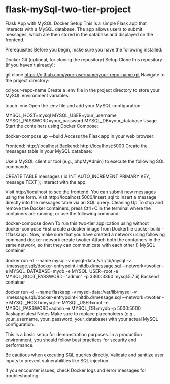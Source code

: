 # flask-mySql-two-tier-project
Flask App with MySQL Docker Setup
This is a simple Flask app that interacts with a MySQL database. The app allows users to submit messages, which are then stored in the database and displayed on the frontend.

Prerequisites
Before you begin, make sure you have the following installed:

Docker
Git (optional, for cloning the repository)
Setup
Clone this repository (if you haven't already):

git clone https://github.com/your-username/your-repo-name.git
Navigate to the project directory:

cd your-repo-name
Create a .env file in the project directory to store your MySQL environment variables:

touch .env
Open the .env file and add your MySQL configuration:

MYSQL_HOST=mysql
MYSQL_USER=your_username
MYSQL_PASSWORD=your_password
MYSQL_DB=your_database
Usage
Start the containers using Docker Compose:

docker-compose up --build
Access the Flask app in your web browser:

Frontend: http://localhost
Backend: http://localhost:5000
Create the messages table in your MySQL database:

Use a MySQL client or tool (e.g., phpMyAdmin) to execute the following SQL commands:

CREATE TABLE messages (
    id INT AUTO_INCREMENT PRIMARY KEY,
    message TEXT
);
Interact with the app:

Visit http://localhost to see the frontend. You can submit new messages using the form.
Visit http://localhost:5000/insert_sql to insert a message directly into the messages table via an SQL query.
Cleaning Up
To stop and remove the Docker containers, press Ctrl+C in the terminal where the containers are running, or use the following command:

docker-compose down
To run this two-tier application using without docker-compose
First create a docker image from Dockerfile
docker build -t flaskapp .
Now, make sure that you have created a network using following command
docker network create twotier
Attach both the containers in the same network, so that they can communicate with each other
i) MySQL container

docker run -d --name mysql -v mysql-data:/var/lib/mysql -v ./message.sql:/docker-entrypoint-initdb.d/message.sql --network=twotier -e MYSQL_DATABASE=mydb -e MYSQL_USER=root -e MYSQL_ROOT_PASSWORD="admin" -p 3360:3360 mysql:5.7
ii) Backend container

docker run -d --name flaskapp -v mysql-data:/var/lib/mysql -v ./message.sql:/docker-entrypoint-initdb.d/message.sql --network=twotier -e MYSQL_HOST=mysql -e MYSQL_USER=root -e MYSQL_PASSWORD=admin -e MYSQL_DB=mydb -p 5000:5000 flaskapp:latest
Notes
Make sure to replace placeholders (e.g., your_username, your_password, your_database) with your actual MySQL configuration.

This is a basic setup for demonstration purposes. In a production environment, you should follow best practices for security and performance.

Be cautious when executing SQL queries directly. Validate and sanitize user inputs to prevent vulnerabilities like SQL injection.

If you encounter issues, check Docker logs and error messages for troubleshooting.
